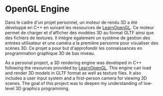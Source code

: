 # OpenGL Engine
 
Dans le cadre d'un projet personnel, un moteur de rendu 3D a été développé en C++ en suivant les ressources de [LearnOpenGL](https://learnopengl.com).
Ce moteur permet de charger et d'afficher des modèles 3D au format GLTF ainsi que des fichiers de textures. Il intègre également un système de gestion des entrées utilisateur et une caméra a la première personne pour visualiser des scènes 3D.
Ce projet a pour but d'approfondir les connaissances en programmation graphique 3D de bas niveau.

As a personal project, a 3D rendering engine was developed in C++ following the resources provided by [LearnOpenGL](https://learnopengl.com).
This engine can load and render 3D models in GLTF format as well as texture files. It also includes a user input system and a first-person camera for viewing 3D scenes.
The goal of this project was to deepen my understanding of low-level 3D graphics programming.
